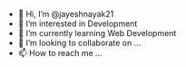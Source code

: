 - 👋 Hi, I’m @jayeshnayak21
- 👀 I’m interested in Development
- 🌱 I’m currently learning Web Development
- 💞️ I’m looking to collaborate on ...
- 📫 How to reach me ...

<!---
jayeshnayak21/jayeshnayak21 is a ✨ special ✨ repository because its `README.md` (this file) appears on your GitHub profile.
You can click the Preview link to take a look at your changes.
--->
